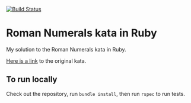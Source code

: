 [![Build Status](https://travis-ci.org/timrourke/roman_numerals.svg?branch=master)](https://travis-ci.org/timrourke/roman_numerals)

# Roman Numerals kata in Ruby

My solution to the Roman Numerals kata in Ruby.

[Here is a link](http://codingdojo.org/kata/RomanNumerals/) to the original kata.

## To run locally

Check out the repository, run `bundle install`, then run `rspec` to run tests.
